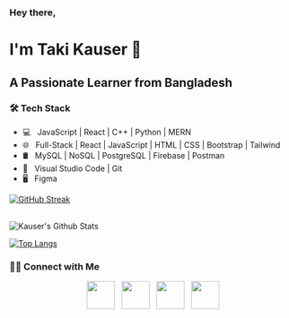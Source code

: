 ### Hey there,

<!--
**TakiKauser/TakiKauser** is a ✨ _special_ ✨ repository because its `README.md` (this file) appears on your GitHub profile.

Here are some ideas to get you started:

- 🔭 I’m currently working on ...
- 🌱 I’m currently learning ...
- 👯 I’m looking to collaborate on ...
- 🤔 I’m looking for help with ...
- 💬 Ask me about ...
- 📫 How to reach me: ...
- 😄 Pronouns: ...
- ⚡ Fun fact: ...
-->

<h1> I'm Taki Kauser 👋 </h1>
<h2> A Passionate Learner from Bangladesh </h2>

<h3>🛠 Tech Stack</h3>

- 💻 &nbsp; JavaScript | React | C++ | Python | MERN  
- 🌐 &nbsp; Full-Stack | React  | JavaScript | HTML | CSS | Bootstrap | Tailwind 
- 🛢 &nbsp; MySQL | NoSQL | PostgreSQL | Firebase | Postman
- 🔧 &nbsp; Visual Studio Code | Git
- 🖥 &nbsp; Figma


[![GitHub Streak](https://github-readme-streak-stats.herokuapp.com?user=TakiKauser&theme=submarine-flowers&border_radius=5&fire=DD701B)](https://git.io/streak-stats)

<br>

<img align="center" src="https://github-readme-stats.vercel.app/api?username=TakiKauser&include_all_commits=true&count_private=true&show_icons=true&line_height=20&title_color=7A7ADB&icon_color=2234AE&text_color=D3D3D3&bg_color=0,000000,130F40" alt="Kauser's Github Stats">

</br>



[![Top Langs](https://github-readme-stats.vercel.app/api/top-langs/?username=TakiKauser&layout=compact&text_color=darkrod&bg_color=teal)](https://github.com/TakiKauser/github-readme-stats)




<h3> 🤝🏻 Connect with Me </h3>

<p align="center">
&nbsp; <a href="https://twitter.com/taki_kauser" target="_blank" rel="noopener noreferrer"><img src="https://img.icons8.com/plasticine/100/000000/twitter.png" width="50" /></a>  
&nbsp; <a href="https://www.instagram.com/taki_kauser/" target="_blank" rel="noopener noreferrer"><img src="https://img.icons8.com/plasticine/100/000000/instagram-new.png" width="50" /></a>  
&nbsp; <a href="https://www.linkedin.com/in/taki-kauser/" target="_blank" rel="noopener noreferrer"><img src="https://img.icons8.com/plasticine/100/000000/linkedin.png" width="50" /></a>
&nbsp; <a href="mailto:takikauser@gmail.com" target="_blank" rel="noopener noreferrer"><img src="https://img.icons8.com/plasticine/100/000000/gmail.png"  width="50" /></a>
</p>
